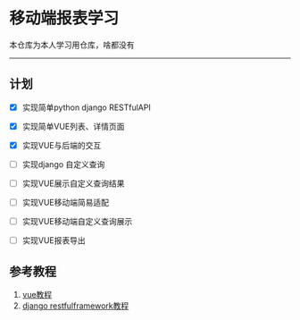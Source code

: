 移动端报表学习
==
本仓库为本人学习用仓库，啥都没有

---

计划
--
- [x] 实现简单python django RESTfulAPI
- [x] 实现简单VUE列表、详情页面
- [x] 实现VUE与后端的交互
- [ ] 实现django 自定义查询
- [ ] 实现VUE展示自定义查询结果
- [ ] 实现VUE移动端简易适配
- [ ] 实现VUE移动端自定义查询展示
- [ ] 实现VUE报表导出


参考教程
---
1. [vue教程](http://vue_book.siwei.me/)
2. [django restfulframework教程](https://www.youtube.com/watch?v=c708Nf0cHrs&t=9956s)
